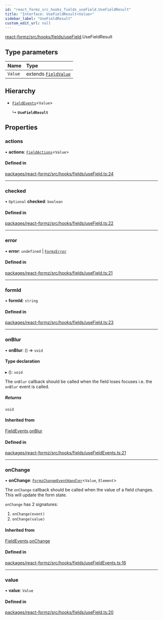 ```yaml
---
id: "react_formz_src_hooks_fields_useField.UseFieldResult"
title: "Interface: UseFieldResult<Value>"
sidebar_label: "UseFieldResult"
custom_edit_url: null
---
```


[react-formz/src/hooks/fields/useField](../modules/react_formz_src_hooks_fields_useField.md).UseFieldResult

## Type parameters

| Name | Type |
| :------ | :------ |
| `Value` | extends [`FieldValue`](../modules/react_formz_src_types_field.md#fieldvalue) |

## Hierarchy

- [`FieldEvents`](react_formz_src_hooks_fields_useFieldEvents.FieldEvents.md)<`Value`\>

  ↳ **`UseFieldResult`**

## Properties

### actions

• **actions**: [`FieldActions`](react_formz_src_hooks_fields_useFieldActions.FieldActions.md)<`Value`\>

#### Defined in

[packages/react-formz/src/hooks/fields/useField.ts:24](https://github.com/ZerryStack/react-formz/blob/main/packages/react-formz/src/hooks/fields/useField.ts#L24)

___

### checked

• `Optional` **checked**: `boolean`

#### Defined in

[packages/react-formz/src/hooks/fields/useField.ts:22](https://github.com/ZerryStack/react-formz/blob/main/packages/react-formz/src/hooks/fields/useField.ts#L22)

___

### error

• **error**: `undefined` \| [`FormzError`](../modules/react_formz_src_types_form.md#formzerror)

#### Defined in

[packages/react-formz/src/hooks/fields/useField.ts:21](https://github.com/ZerryStack/react-formz/blob/main/packages/react-formz/src/hooks/fields/useField.ts#L21)

___

### formId

• **formId**: `string`

#### Defined in

[packages/react-formz/src/hooks/fields/useField.ts:23](https://github.com/ZerryStack/react-formz/blob/main/packages/react-formz/src/hooks/fields/useField.ts#L23)

___

### onBlur

• **onBlur**: () => `void`

#### Type declaration

▸ (): `void`

The `onBlur` callback should be called when the field loses focuses
i.e. the `onBlur` event is called.

##### Returns

`void`

#### Inherited from

[FieldEvents](react_formz_src_hooks_fields_useFieldEvents.FieldEvents.md).[onBlur](react_formz_src_hooks_fields_useFieldEvents.FieldEvents.md#onblur)

#### Defined in

[packages/react-formz/src/hooks/fields/useFieldEvents.ts:21](https://github.com/ZerryStack/react-formz/blob/main/packages/react-formz/src/hooks/fields/useFieldEvents.ts#L21)

___

### onChange

• **onChange**: [`FormzChangeEventHandler`](react_formz_src_types_events.FormzChangeEventHandler.md)<`Value`, `Element`\>

The `onChange` callback should be called when the value of a field
changes. This will update the form state. 

`onChange` has 2 signatures:

1. `onChange(event)`
2. `onChange(value)`

#### Inherited from

[FieldEvents](react_formz_src_hooks_fields_useFieldEvents.FieldEvents.md).[onChange](react_formz_src_hooks_fields_useFieldEvents.FieldEvents.md#onchange)

#### Defined in

[packages/react-formz/src/hooks/fields/useFieldEvents.ts:16](https://github.com/ZerryStack/react-formz/blob/main/packages/react-formz/src/hooks/fields/useFieldEvents.ts#L16)

___

### value

• **value**: `Value`

#### Defined in

[packages/react-formz/src/hooks/fields/useField.ts:20](https://github.com/ZerryStack/react-formz/blob/main/packages/react-formz/src/hooks/fields/useField.ts#L20)
